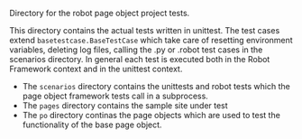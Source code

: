 Directory for the robot page object project tests.

This directory contains the actual tests written in unittest. The test cases extend `basetestcase.BaseTestCase` which
take care of resetting environment variables, deleting log files, calling the .py or .robot test cases in the
scenarios directory. In general each test is executed both in the Robot Framework context and in the unittest context.

- The `scenarios` directory contains the unittests and robot tests which the page object framework tests call in a
subprocess.
- The `pages` directory contains the sample site under test
- The `po` directory continas the page objects which are used to test the functionality of the base page object.
